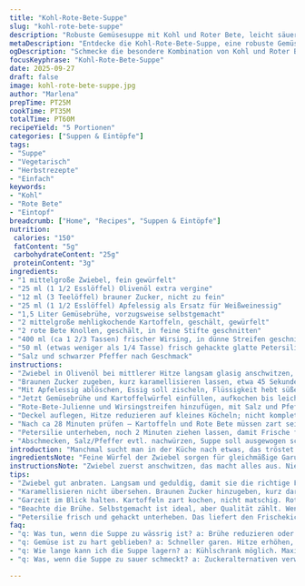 ```yaml
---
title: "Kohl-Rote-Bete-Suppe"
slug: "kohl-rote-bete-suppe"
description: "Robuste Gemüsesuppe mit Kohl und Roter Bete, leicht säuerlich und süßlich zugleich. Brutzeln des Zwiebelwürfels in Olivenöl, karamellisierte Zucker-Note, Wein-Vinagre als Aufheller. Statt Hühnerbrühe empfiehlt sich Gemüsefond für veganen Twist. Kartoffelstücke, Rote-Bete-Julienne und hauchdünne Kohlstreifen bringen unterschiedliche Texturen. Frischer Petersilie für Kräuter-Frische am Ende. Salz, Pfeffer, Körper. Garzeiten weniger starr, Eintopf muss richtig schmurgeln, nicht kochen wie wild. Vermeide Zuviel umrühren, dann Farbkombi satt und Geschmack ausgewogen. Für Allergiker nussfrei, milchfrei, glutenfrei – alles entspannt."
metaDescription: "Entdecke die Kohl-Rote-Bete-Suppe, eine robuste Gemüsesuppe mit einer harmonischen Balance aus Süße und Säure. Perfekt für erholsame Momente in der Küche."
ogDescription: "Schmecke die besondere Kombination von Kohl und Roter Bete in dieser deftigen Suppe. Ein Genuss, der sowohl Gemütlichkeit als auch Frische bringt."
focusKeyphrase: "Kohl-Rote-Bete-Suppe"
date: 2025-09-27
draft: false
image: kohl-rote-bete-suppe.jpg
author: "Marlena"
prepTime: PT25M
cookTime: PT35M
totalTime: PT60M
recipeYield: "5 Portionen"
categories: ["Suppen & Eintöpfe"]
tags:
- "Suppe"
- "Vegetarisch"
- "Herbstrezepte"
- "Einfach"
keywords:
- "Kohl"
- "Rote Bete"
- "Eintopf"
breadcrumb: ["Home", "Recipes", "Suppen & Eintöpfe"]
nutrition: 
 calories: "150"
 fatContent: "5g"
 carbohydrateContent: "25g"
 proteinContent: "3g"
ingredients:
- "1 mittelgroße Zwiebel, fein gewürfelt"
- "25 ml (1 1/2 Esslöffel) Olivenöl extra vergine"
- "12 ml (3 Teelöffel) brauner Zucker, nicht zu fein"
- "25 ml (1 1/2 Esslöffel) Apfelessig als Ersatz für Weißweinessig"
- "1,5 Liter Gemüsebrühe, vorzugsweise selbstgemacht"
- "2 mittelgroße mehligkochende Kartoffeln, geschält, gewürfelt"
- "2 rote Bete Knollen, geschält, in feine Stifte geschnitten"
- "400 ml (ca 1 2/3 Tassen) frischer Wirsing, in dünne Streifen geschnitten"
- "50 ml (etwas weniger als 1/4 Tasse) frisch gehackte glatte Petersilie"
- "Salz und schwarzer Pfeffer nach Geschmack"
instructions:
- "Zwiebel in Olivenöl bei mittlerer Hitze langsam glasig anschwitzen, Zischgeräusch soll harmonisch klingen, nicht zu dunkel werden lassen."
- "Braunen Zucker zugeben, kurz karamellisieren lassen, etwa 45 Sekunden, beobachte Farbe, zu dunkel wird bitter."
- "Mit Apfelessig ablöschen, Essig soll zischeln, Flüssigkeit hebt süße Karamellnote auf, bringt Tiefe."
- "Jetzt Gemüsebrühe und Kartoffelwürfel einfüllen, aufkochen bis leichte Blasen auf dem Topfboden erscheinen."
- "Rote-Bete-Julienne und Wirsingstreifen hinzufügen, mit Salz und Pfeffer würzen. Hier darf ruhig eine Prise mehr her, da Gemüse Geschmack bindet und etwas freisetzt beim Kochen."
- "Deckel auflegen, Hitze reduzieren auf kleines Köcheln; nicht komplett zuzudecken, damit Dampf langsam entweicht, sonst matschig."
- "Nach ca 28 Minuten prüfen – Kartoffeln und Rote Bete müssen zart sein, leicht mit Gabel einstichbar, Kohl kräftig grün, knackig weich, nicht grau oder schleimig."
- "Petersilie unterheben, noch 2 Minuten ziehen lassen, damit Frische freigesetzt wird, nicht zu früh, sonst zieht sie sich zurück und schmeckt fad."
- "Abschmecken, Salz/Pfeffer evtl. nachwürzen, Suppe soll ausgewogen schmecken mit leichter Säure-Süße-Balance."
introduction: "Manchmal sucht man in der Küche nach etwas, das tröstet und gleichzeitig munter macht, ganz ohne viel Tamtam. Ein Eintopf, der Boden gibt und gleichzeitig leicht bleibt. Kohl und Rote Bete, eine Kombination, die nicht alltäglich ist. Der saure Kick vom Apfelessig mit der süßen Note des braunen Zuckers – nicht zu viel, sonst erschlägt es. Mein eigener Trick: langsam und mit Geduld die Zwiebel anschwitzen, bis sie gold gilbt. Das verhindert Bitterkeit und bringt Aroma. Kartoffeln für die Sämigkeit dabei, Wirsing für Textur. Immer auf den Blick, die Garzeit hängt auch von der Größe der Gemüsestücke ab. Experimentieren beim Abschmecken bringt das Besondere. Unfertig? Ein Schuss mehr Essig, ein Spritzer Salz. Essen sollte kein Rätsel sein."
ingredientsNote: "Feine Würfel der Zwiebel sorgen für gleichmäßige Garung und Aroma-Entfaltung. Brauner Zucker darf nicht zu hell oder kalkig sein; der karamellisiert angenehmer. Apfelessig tompt das Aroma ab, Weißweinessig kann natürlich auch; im Notfall Zitronensaft nehmen, schmeckt aber anders und säuert öfters etwas zu scharf. Gemüsebrühe hausgemacht, falls Zeit, sonst fertig nehmen, auf gute Qualität achten. Kartoffeln mehlig gewählt, weil sie die Suppe bindet; Wachsige kochen zu fest und geben nicht die richtige Konsistenz. Rote Bete frisch verwenden; vorgekochte Rote Bete macht Textur matschig. Kohl frisch, nicht welk, in feine, muschelartige Streifen schneiden, das lässt sie im Mund buttrig schmecken, nicht zu grob, sonst bissfest unangenehm. Petersilie frisch, gehackt, kein Ersatz durch getrocknete Kräuter, das hackt Aroma. Alles gut säubern vor Verarbeitung."
instructionsNote: "Zwiebel zuerst anschwitzen, das macht alles aus. Nie zu heiß – sonst bitter und hart. Zucker dazu, nicht zu schnell, karamellisiert langsam und duftet nach Vanille und braunem Zucker, das allein macht schon Appetit. Ablöschen immer mit einem spritzenden „Plopp“ Geräusch, Essig bringt Licht in die erdigen Noten. Die Reihenfolge sehr wichtig – erst Kartoffeln mit Brühe, damit sie Zeit haben, zu garen. Dann Rote Bete und Kohl, die brauchen weniger Zeit. Deckel nie komplett dicht, sonst zu viel Dampf, verliert Farbe und bretterharte Textur wird matschig, die Suppe soll schmecken, nicht aussehen wie Farbbrei. Garprobe essenziell – lieber häufiger schauen. Kraftvolles Abwürzen am Ende, Petersilie als letzten Frischekick, noch warm unterheben, zieht durch und gibt grünen Scha. Umrühren sparsam, damit Gemüse nicht zerfällt; öfter mal anheben und den Topf schwenken. Fehlerquelle: zu dick schneiden, dann dauert es ewig oder zu dünn, dann zerfällt Gemüse. Suppe kann leicht mit Sahneersatz, z.B. Kokosmilch köstlich abgeschmeckt werden, falls mehr Cremigkeit gewünscht. Lagern im Kühlschrank maximal 3 Tage, Rote Bete gibt kräftige Farbe, kühlt im Geschmack etwas runter."
tips:
- "Zwiebel gut anbraten. Langsam und geduldig, damit sie die richtige Farbe bekommt. Nicht zu dunkel, sonst bitter. Diese erste Phase prägt den Geschmack."
- "Karamellisieren nicht übersehen. Braunen Zucker hinzugeben, kurz darauf hören. Zischgeräusch bringt die richtige Aroma-Entwicklung. Zu lange und es wird bitter. Schauen, rühren."
- "Garzeit im Blick halten. Kartoffeln zart kochen, nicht matschig. Rote Bete sollte bissfest bleiben. Also immer wieder prüfen und einfach mal eine Gabel nehmen."
- "Beachte die Brühe. Selbstgemacht ist ideal, aber Qualität zählt. Wenn es schnell gehen muss, eine gute Fertigbrühe verwenden. Aber nicht jede – bleib aufmerksam."
- "Petersilie frisch und gehackt unterheben. Das liefert den Frischekick. Späte Zugabe. Vor dem Servieren. Vorher verliert sie Aroma. Diesen Schritt nie vergessen."
faq:
- "q: Was tun, wenn die Suppe zu wässrig ist? a: Brühe reduzieren oder mehr Kartoffeln hinzufügen. Eventuell ein bisschen Brei mit einrühren, das bindet."
- "q: Gemüse ist zu hart geblieben? a: Schneller garen. Hitze erhöhen, mehr Zeit geben. Bestimmt dann zarter werden. Beständig überprüfen."
- "q: Wie lange kann ich die Suppe lagern? a: Kühlschrank möglich. Maximal drei Tage. Rote Bete verändert die Farbe über die Zeit. Geschmack bleibt aber gut."
- "q: Was, wenn die Suppe zu sauer schmeckt? a: Zuckeralternativen verwenden. Auch Honig dabei. Nur vorsichtig dosieren, um Balance zu halten. Essig nicht zu viel."

---
```

